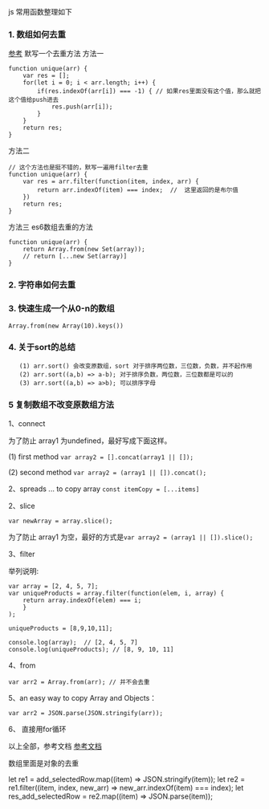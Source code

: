 js 常用函数整理如下

### 1. 数组如何去重
[参考](https://github.com/mqyqingfeng/Blog/issues/27)
默写一个去重方法
方法一
```
function unique(arr) {
    var res = [];
    for(let i = 0; i < arr.length; i++) {
        if(res.indexOf(arr[i]) === -1) { // 如果res里面没有这个值，那么就把这个值给push进去
            res.push(arr[i]);
        }
    }
    return res;
}
```
方法二
```
// 这个方法也是挺不错的，默写一遍用filter去重
function unique(arr) {
    var res = arr.filter(function(item, index, arr) {
        return arr.indexOf(item) === index;  //  这里返回的是布尔值
    })
    return res;
}
```
方法三 es6数组去重的方法
```
function unique(arr) {
    return Array.from(new Set(array));
    // return [...new Set(array)]
}
```
### 2. 字符串如何去重

### 3. 快速生成一个从0-n的数组

`Array.from(new Array(10).keys())`

### 4. 关于sort的总结
```
   (1) arr.sort() 会改变原数组，sort 对于排序两位数，三位数，负数，并不起作用
   (2) arr.sort((a,b) => a-b); 对于排序负数，两位数，三位数都是可以的
   (3) arr.sort((a,b) => a>b); 可以排序字母
```
### 5 复制数组不改变原数组方法

1、connect

为了防止 array1 为undefined，最好写成下面这样。

(1) first method
`var array2 = [].concat(array1 || []);`

(2) second method
`var array2 = (array1 || []).concat(); `

2、spreads ... to copy array
`const itemCopy = [...items]`

2、slice

`var newArray = array.slice();`

为了防止 array1 为空，最好的方式是`var array2 = (array1 || []).slice();`

3、filter

举列说明:

```
var array = [2, 4, 5, 7];
var uniqueProducts = array.filter(function(elem, i, array) {
	return array.indexOf(elem) === i;
	}
);

uniqueProducts = [8,9,10,11];

console.log(array);  // [2, 4, 5, 7]
console.log(uniqueProducts); // [8, 9, 10, 11]
```
4、from

`var arr2 = Array.from(arr); // 并不会去重` 

5、an easy way to copy Array and Objects：

`var arr2 = JSON.parse(JSON.stringify(arr));`

6、 直接用for循环

以上全部，参考文档
[参考文档](https://stackoverflow.com/questions/7486085/copying-array-by-value-in-javascript)

数组里面是对象的去重

let re1 = add_selectedRow.map((item) => JSON.stringify(item));
    let re2 = re1.filter((item, index, new_arr) => new_arr.indexOf(item) === index);
    let res_add_selectedRow = re2.map((item) => JSON.parse(item));

